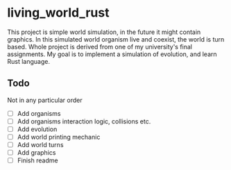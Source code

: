 # living_world_rust

This project is simple world simulation, in the future it might contain graphics. In this simulated world organism live and coexist, the world is turn based. Whole project is derived from one of my university's final assignments. My goal is to implement a simulation of evolution, and learn Rust language.

## Todo

Not in any particular order

- [ ] Add organisms
- [ ] Add organisms interaction logic, collisions etc.
- [ ] Add evolution
- [ ] Add world printing mechanic
- [ ] Add world turns
- [ ] Add graphics
- [ ] Finish readme
